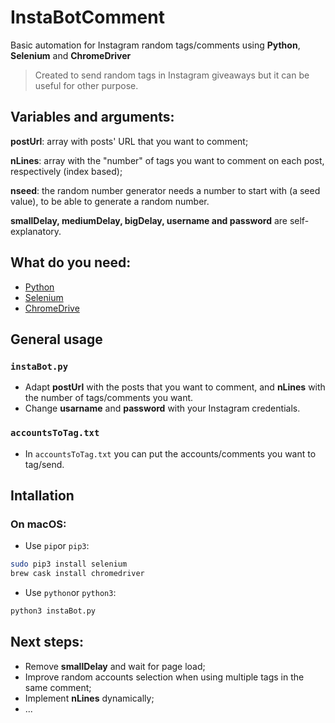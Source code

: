 # InstaBotComment
Basic automation for Instagram random tags/comments using **Python**, **Selenium** and **ChromeDriver**
> Created to send random tags in Instagram giveaways but it can be useful for other purpose.

## Variables and arguments:
**postUrl**: array with posts' URL that you want to comment;

**nLines**: array with the "number" of tags you want to comment on each post, respectively (index based);

**nseed**: the random number generator needs a number to start with (a seed value), to be able to generate a random number.

**smallDelay, mediumDelay, bigDelay, username and password** are self-explanatory.

## What do you need:
- [Python](http://python.org/downloads/)
- [Selenium](https://selenium-python.readthedocs.io/installation.html)
- [ChromeDrive](http://chromedriver.chromium.org)

## General usage
### `instaBot.py`
- Adapt **postUrl** with the posts that you want to comment, and **nLines** with the number of tags/comments you want.
- Change **usarname** and **password** with your Instagram credentials.
### `accountsToTag.txt`
- In `accountsToTag.txt` you can put the accounts/comments you want to tag/send.

## Intallation
### On macOS:
- Use `pip`or `pip3`:
```bash
sudo pip3 install selenium
brew cask install chromedriver
```
- Use `python`or `python3`:
```bash
python3 instaBot.py
```

## Next steps:
- Remove **smallDelay** and wait for page load;
- Improve random accounts selection when using multiple tags in the same comment;
- Implement **nLines** dynamically;
- ...